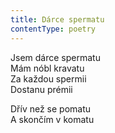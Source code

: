```yaml
---
title: Dárce spermatu
contentType: poetry
---
```


<section>

Jsem dárce spermatu  
Mám nóbl kravatu  
Za každou spermii  
Dostanu prémii

Dřív než se pomatu  
A skončím v komatu

</section>
